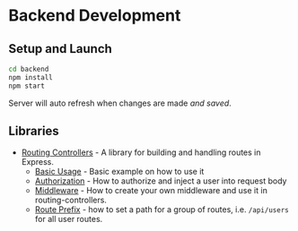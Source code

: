 # Backend Development

## Setup and Launch

```bash
cd backend
npm install
npm start
```

Server will auto refresh when changes are made *and saved*.

## Libraries

- [Routing Controllers](https://github.com/typestack/routing-controllers) - A library for building and handling routes in Express.
    - [Basic Usage](https://github.com/typestack/routing-controllers?tab=readme-ov-file#example-of-usage) - Basic example on how to use it
    - [Authorization](https://github.com/typestack/routing-controllers?tab=readme-ov-file#using-authorization-features) - How to authorize and inject a user into request body
    - [Middleware](https://github.com/typestack/routing-controllers?tab=readme-ov-file#creating-your-own-express-middleware) - How to create your own middleware and use it in routing-controllers.
    - [Route Prefix](https://github.com/typestack/routing-controllers?tab=readme-ov-file#prefix-all-controllers-routes) - how to set a path for a group of routes, i.e. `/api/users` for all user routes.